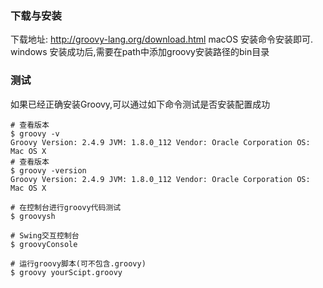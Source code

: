### 下载与安装
下载地址: http://groovy-lang.org/download.html
macOS 安装命令安装即可.
windows 安装成功后,需要在path中添加groovy安装路径的bin目录

### 测试
如果已经正确安装Groovy,可以通过如下命令测试是否安装配置成功
```shell
# 查看版本
$ groovy -v
Groovy Version: 2.4.9 JVM: 1.8.0_112 Vendor: Oracle Corporation OS: Mac OS X
# 查看版本
$ groovy -version
Groovy Version: 2.4.9 JVM: 1.8.0_112 Vendor: Oracle Corporation OS: Mac OS X

# 在控制台进行groovy代码测试
$ groovysh

# Swing交互控制台
$ groovyConsole

# 运行groovy脚本(可不包含.groovy)
$ groovy yourScipt.groovy

```
